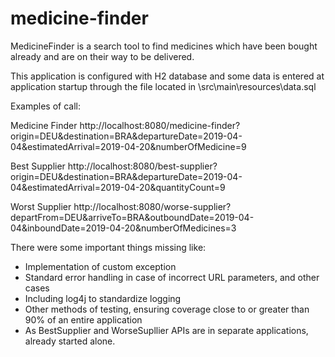 # medicine-finder
MedicineFinder is a search tool to find medicines which have been bought already and are on their way to be delivered.

This application is configured with H2 database and some data is entered at application startup through the file located in \src\main\resources\data.sql

Examples of call:

Medicine Finder
http://localhost:8080/medicine-finder?origin=DEU&destination=BRA&departureDate=2019-04-04&estimatedArrival=2019-04-20&numberOfMedicine=9

Best Supplier
http://localhost:8080/best-supplier?origin=DEU&destination=BRA&departureDate=2019-04-04&estimatedArrival=2019-04-20&quantityCount=9

Worst Supplier
http://localhost:8080/worse-supplier?departFrom=DEU&arriveTo=BRA&outboundDate=2019-04-04&inboundDate=2019-04-20&numberOfMedicines=3

There were some important things missing like:
- Implementation of custom exception
- Standard error handling in case of incorrect URL parameters, and other cases
- Including log4j to standardize logging
- Other methods of testing, ensuring coverage close to or greater than 90% of an entire application
- As BestSupplier and WorseSupllier APIs are in separate applications, already started alone.
